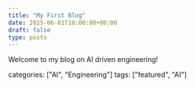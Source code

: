 ```yaml
---
title: "My First Blog"
date: 2025-06-01T10:00:00+00:00
draft: false
type: posts
---
```


Welcome to my blog on AI driven engineering!

categories: ["AI", "Engineering"]
tags: ["featured", "AI"]

